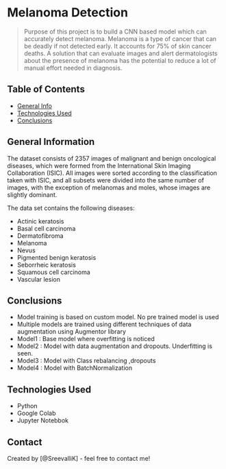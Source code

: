 # Melanoma Detection
> Purpose of this project is to build a CNN based model which can accurately detect melanoma. Melanoma is a type of cancer that can be deadly if not detected early. It accounts for 75% of skin cancer deaths. A solution that can evaluate images and alert dermatologists about the presence of melanoma has the potential to reduce a lot of manual effort needed in diagnosis.


## Table of Contents
* [General Info](#general-information)
* [Technologies Used](#technologies-used)
* [Conclusions](#conclusions)



## General Information
The dataset consists of 2357 images of malignant and benign oncological diseases, which were formed from the International Skin Imaging Collaboration (ISIC). All images were sorted according to the classification taken with ISIC, and all subsets were divided into the same number of images, with the exception of melanomas and moles, whose images are slightly dominant.


The data set contains the following diseases:

- Actinic keratosis
- Basal cell carcinoma
- Dermatofibroma
- Melanoma
- Nevus
- Pigmented benign keratosis
- Seborrheic keratosis
- Squamous cell carcinoma
- Vascular lesion


## Conclusions
- Model training is based on custom model. No pre trained model is used
- Multiple models are  trained using different techniques of data augmentation using Augmentor library
- Model1 : Base model where overfitting is noticed
- Model2 : Model with data augmentation and dropouts. Underfitting is seen.
- Model3 : Model with Class rebalancing ,dropouts
- Model4 : Model with BatchNormalization


## Technologies Used
- Python
- Google Colab
- Jupyter Notebbok

<!-- As the libraries versions keep on changing, it is recommended to mention the version of library used in this project -->



## Contact
Created by [@SreevalliK] - feel free to contact me!


<!-- Optional -->
<!-- ## License -->
<!-- This project is open source and available under the [... License](). -->

<!-- You don't have to include all sections - just the one's relevant to your project -->
